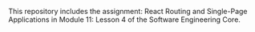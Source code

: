 This repository includes the assignment: React Routing and Single-Page Applications in Module 11: Lesson 4 of the Software Engineering Core.